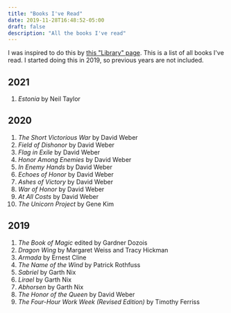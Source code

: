 ```yaml
---
title: "Books I've Read"
date: 2019-11-28T16:48:52-05:00
draft: false
description: "All the books I've read"
---
```


I was inspired to do this by [this "Library" page](http://tilde.town/~dustin/wiki/library). This is a list of all books I've read.
I started doing this in 2019, so previous years are not included.

## 2021

1. _Estonia_ by Neil Taylor

## 2020

1. _The Short Victorious War_ by David Weber
2. _Field of Dishonor_ by David Weber
3. _Flag in Exile_ by David Weber
4. _Honor Among Enemies_ by David Weber
5. _In Enemy Hands_ by David Weber
6. _Echoes of Honor_ by David Weber
7. _Ashes of Victory_ by David Weber
8. _War of Honor_ by David Weber
9. _At All Costs_ by David Weber
10. _The Unicorn Project_ by Gene Kim

## 2019

1. _The Book of Magic_ edited by Gardner Dozois
2. _Dragon Wing_ by Margaret Weiss and Tracy Hickman
3. _Armada_ by Ernest Cline
4. _The Name of the Wind_ by Patrick Rothfuss
5. _Sabriel_ by Garth Nix
6. _Lirael_ by Garth Nix
7. _Abhorsen_ by Garth Nix
8. _The Honor of the Queen_ by David Weber
9. _The Four-Hour Work Week (Revised Edition)_ by Timothy Ferriss
